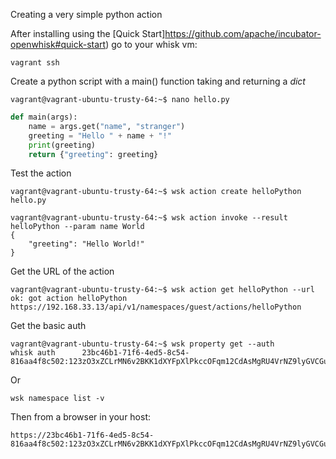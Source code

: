 
Creating a very simple python action

After installing using the [Quick Start]https://github.com/apache/incubator-openwhisk#quick-start) go to your  whisk vm:


```
vagrant ssh
```

Create a python script with a main() function taking and returning a *dict*   
```
vagrant@vagrant-ubuntu-trusty-64:~$ nano hello.py
```

``` python
def main(args):
    name = args.get("name", "stranger")
    greeting = "Hello " + name + "!"
    print(greeting)
    return {"greeting": greeting}
```

Test the action
```
vagrant@vagrant-ubuntu-trusty-64:~$ wsk action create helloPython hello.py

vagrant@vagrant-ubuntu-trusty-64:~$ wsk action invoke --result helloPython --param name World
{
    "greeting": "Hello World!"
}
```

Get the URL of the action
```
vagrant@vagrant-ubuntu-trusty-64:~$ wsk action get helloPython --url
ok: got action helloPython
https://192.168.33.13/api/v1/namespaces/guest/actions/helloPython
```

Get the basic auth
```
vagrant@vagrant-ubuntu-trusty-64:~$ wsk property get --auth
whisk auth		23bc46b1-71f6-4ed5-8c54-816aa4f8c502:123zO3xZCLrMN6v2BKK1dXYFpXlPkccOFqm12CdAsMgRU4VrNZ9lyGVCGuMDGIwP
```
Or
```
wsk namespace list -v
```

Then from a browser in your host:
```
https://23bc46b1-71f6-4ed5-8c54-816aa4f8c502:123zO3xZCLrMN6v2BKK1dXYFpXlPkccOFqm12CdAsMgRU4VrNZ9lyGVCGuMDGIwP@192.168.33.13/api/v1/namespaces/guest/actions/helloPython
```
